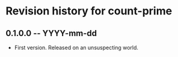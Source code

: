 # Revision history for count-prime

## 0.1.0.0 -- YYYY-mm-dd

* First version. Released on an unsuspecting world.
